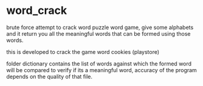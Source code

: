 # word_crack
brute force attempt to crack word puzzle word game, give some alphabets and it return you all the meaningful words that can be formed using those words.

this is developed to crack the game word cookies (playstore)

folder dictionary contains the list of words against which the formed word will be compared to verify if its a meaningful word, accuracy of 
the program depends on the quality of that file.
